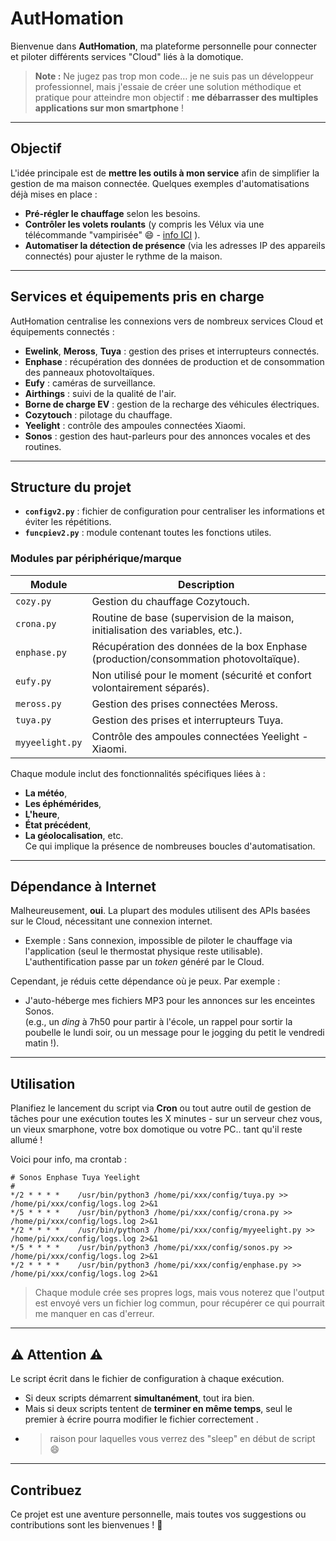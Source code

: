 # AutHomation

Bienvenue dans **AutHomation**, ma plateforme personnelle pour connecter et piloter différents services "Cloud" liés à la domotique.  

> **Note :** Ne jugez pas trop mon code… je ne suis pas un développeur professionnel, mais j'essaie de créer une solution méthodique et pratique pour atteindre mon objectif : **me débarrasser des multiples applications sur mon smartphone** !

---

## Objectif

L'idée principale est de **mettre les outils à mon service** afin de simplifier la gestion de ma maison connectée. Quelques exemples d'automatisations déjà mises en place :  
- **Pré-régler le chauffage** selon les besoins.  
- **Contrôler les volets roulants** (y compris les Vélux via une télécommande "vampirisée" 😄 - <a href="https://68600.fr/D6D/hors-sujet-domotique-de-volets-roulants-solaires-velux/" target="_blank">info ICI</a> ).  
- **Automatiser la détection de présence** (via les adresses IP des appareils connectés) pour ajuster le rythme de la maison.

---

## Services et équipements pris en charge

AutHomation centralise les connexions vers de nombreux services Cloud et équipements connectés :  
- **Ewelink**, **Meross**, **Tuya** : gestion des prises et interrupteurs connectés.  
- **Enphase** : récupération des données de production et de consommation des panneaux photovoltaïques.  
- **Eufy** : caméras de surveillance.  
- **Airthings** : suivi de la qualité de l'air.  
- **Borne de charge EV** : gestion de la recharge des véhicules électriques.  
- **Cozytouch** : pilotage du chauffage.  
- **Yeelight** : contrôle des ampoules connectées Xiaomi.  
- **Sonos** : gestion des haut-parleurs pour des annonces vocales et des routines.  

---

## Structure du projet

- **`configv2.py`** : fichier de configuration pour centraliser les informations et éviter les répétitions.  
- **`funcpiev2.py`** : module contenant toutes les fonctions utiles.  

### Modules par périphérique/marque

| Module       | Description                                                                                 |
|--------------|---------------------------------------------------------------------------------------------|
| `cozy.py`    | Gestion du chauffage Cozytouch.                                                            |
| `crona.py`   | Routine de base (supervision de la maison, initialisation des variables, etc.).             |
| `enphase.py` | Récupération des données de la box Enphase (production/consommation photovoltaïque).        |
| `eufy.py`    | Non utilisé pour le moment (sécurité et confort volontairement séparés).                    |
| `meross.py`  | Gestion des prises connectées Meross.                                                      |
| `tuya.py`    | Gestion des prises et interrupteurs Tuya.                                                  |
| `myyeelight.py` | Contrôle des ampoules connectées Yeelight - Xiaomi.                                     |

Chaque module inclut des fonctionnalités spécifiques liées à :  
- **La météo**,  
- **Les éphémérides**,  
- **L'heure**,
- **État précédent**,
- **La géolocalisation**, etc.  
Ce qui implique la présence de nombreuses boucles d'automatisation.

---

## Dépendance à Internet

Malheureusement, **oui**. La plupart des modules utilisent des APIs basées sur le Cloud, nécessitant une connexion internet.  
- Exemple : Sans connexion, impossible de piloter le chauffage via l'application (seul le thermostat physique reste utilisable). L'authentification passe par un *token* généré par le Cloud.  

Cependant, je réduis cette dépendance où je peux. Par exemple :  
- J'auto-héberge mes fichiers MP3 pour les annonces sur les enceintes Sonos.  
  (e.g., un *ding* à 7h50 pour partir à l'école, un rappel pour sortir la poubelle le lundi soir, ou un message pour le jogging du petit le vendredi matin !).

---

## Utilisation

Planifiez le lancement du script via **Cron** ou tout autre outil de gestion de tâches pour une exécution toutes les X minutes - sur un serveur chez vous, un vieux smarphone, votre box domotique ou votre PC.. tant qu'il reste allumé !

Voici pour info, ma crontab :

```
# Sonos Enphase Tuya Yeelight 
#
*/2 * * * *    /usr/bin/python3 /home/pi/xxx/config/tuya.py >> /home/pi/xxx/config/logs.log 2>&1
*/5 * * * *    /usr/bin/python3 /home/pi/xxx/config/crona.py >> /home/pi/xxx/config/logs.log 2>&1
*/2 * * * *    /usr/bin/python3 /home/pi/xxx/config/myyeelight.py >> /home/pi/xxx/config/logs.log 2>&1
*/5 * * * *    /usr/bin/python3 /home/pi/xxx/config/sonos.py >> /home/pi/xxx/config/logs.log 2>&1
*/2 * * * *    /usr/bin/python3 /home/pi/xxx/config/enphase.py >> /home/pi/xxx/config/logs.log 2>&1
```


> Chaque module crée ses propres logs, mais vous noterez que l'output est envoyé vers un fichier log commun, pour récupérer ce qui pourrait me manquer en cas d'erreur.
---

## ⚠️ Attention ⚠️

Le script écrit dans le fichier de configuration à chaque exécution.  
- Si deux scripts démarrent **simultanément**, tout ira bien.  
- Mais si deux scripts tentent de **terminer en même temps**, seul le premier à écrire pourra modifier le fichier correctement .
- > raison pour laquelles vous verrez des "sleep" en début de script 😄

---

## Contribuez

Ce projet est une aventure personnelle, mais toutes vos suggestions ou contributions sont les bienvenues ! 🌟

